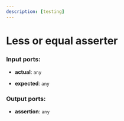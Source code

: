 ```yaml
---
description: [testing]
---
```


# Less or equal asserter

### Input ports:

* __actual__: `any`


* __expected__: `any`

### Output ports:

* __assertion__: `any`

